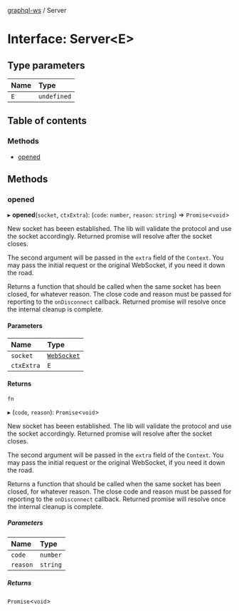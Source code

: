 [graphql-ws](../README.md) / Server

# Interface: Server<E\>

## Type parameters

| Name | Type |
| :------ | :------ |
| `E` | `undefined` |

## Table of contents

### Methods

- [opened](Server.md#opened)

## Methods

### opened

▸ **opened**(`socket`, `ctxExtra`): (`code`: `number`, `reason`: `string`) => `Promise`<`void`\>

New socket has beeen established. The lib will validate
the protocol and use the socket accordingly. Returned promise
will resolve after the socket closes.

The second argument will be passed in the `extra` field
of the `Context`. You may pass the initial request or the
original WebSocket, if you need it down the road.

Returns a function that should be called when the same socket
has been closed, for whatever reason. The close code and reason
must be passed for reporting to the `onDisconnect` callback. Returned
promise will resolve once the internal cleanup is complete.

#### Parameters

| Name | Type |
| :------ | :------ |
| `socket` | [`WebSocket`](WebSocket.md) |
| `ctxExtra` | `E` |

#### Returns

`fn`

▸ (`code`, `reason`): `Promise`<`void`\>

New socket has beeen established. The lib will validate
the protocol and use the socket accordingly. Returned promise
will resolve after the socket closes.

The second argument will be passed in the `extra` field
of the `Context`. You may pass the initial request or the
original WebSocket, if you need it down the road.

Returns a function that should be called when the same socket
has been closed, for whatever reason. The close code and reason
must be passed for reporting to the `onDisconnect` callback. Returned
promise will resolve once the internal cleanup is complete.

##### Parameters

| Name | Type |
| :------ | :------ |
| `code` | `number` |
| `reason` | `string` |

##### Returns

`Promise`<`void`\>
